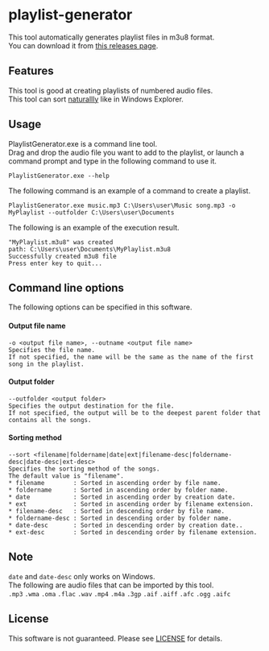 # playlist-generator
This tool automatically generates playlist files in m3u8 format.  
You can download it from [this releases page](https://github.com/takano536/playlist-generator/releases).

## Features
This tool is good at creating playlists of numbered audio files.  
This tool can sort [naturallly](https://en.wikipedia.org/wiki/Natural_sort_order) like in Windows Explorer.

## Usage
PlaylistGenerator.exe is a command line tool.  
Drag and drop the audio file you want to add to the playlist, or launch a command prompt and type in the following command to use it.
```
PlaylistGenerator.exe --help
```
The following command is an example of a command to create a playlist.
```
PlaylistGenerator.exe music.mp3 C:\Users\user\Music song.mp3 -o MyPlaylist --outfolder C:\Users\user\Documents
```
The following is an example of the execution result.
```
"MyPlaylist.m3u8" was created
path: C:\Users\user\Documents\MyPlaylist.m3u8
Successfully created m3u8 file
Press enter key to quit...
```

## Command line options
The following options can be specified in this software.
#### Output file name
```
-o <output file name>, --outname <output file name>
Specifies the file name.
If not specified, the name will be the same as the name of the first song in the playlist.
```
#### Output folder
```
--outfolder <output folder>
Specifies the output destination for the file.
If not specified, the output will be to the deepest parent folder that contains all the songs.
```
#### Sorting method
```
--sort <filename|foldername|date|ext|filename-desc|foldername-desc|date-desc|ext-desc>
Specifies the sorting method of the songs.
The default value is "filename".
* filename        : Sorted in ascending order by file name.
* foldername      : Sorted in ascending order by folder name.
* date            : Sorted in ascending order by creation date.
* ext             : Sorted in ascending order by filename extension.
* filename-desc   : Sorted in descending order by file name.
* foldername-desc : Sorted in descending order by folder name.
* date-desc       : Sorted in descending order by creation date..
* ext-desc        : Sorted in descending order by filename extension.
```

## Note
`date` and `date-desc` only works on Windows.  
The following are audio files that can be imported by this tool.  
`.mp3` `.wma` `.oma` `.flac` `.wav` `.mp4` `.m4a` `.3gp` `.aif` `.aiff` `.afc` `.ogg` `.aifc`  

## License
This software is not guaranteed. Please see [LICENSE](LICENSE) for details.
